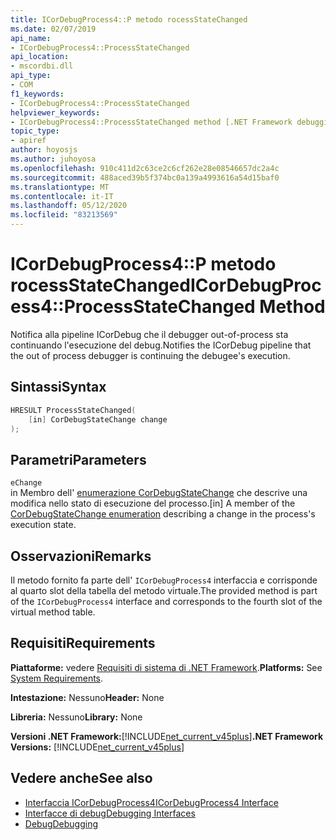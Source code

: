 ```yaml
---
title: ICorDebugProcess4::P metodo rocessStateChanged
ms.date: 02/07/2019
api_name:
- ICorDebugProcess4::ProcessStateChanged
api_location:
- mscordbi.dll
api_type:
- COM
f1_keywords:
- ICorDebugProcess4::ProcessStateChanged
helpviewer_keywords:
- ICorDebugProcess4::ProcessStateChanged method [.NET Framework debugging]
topic_type:
- apiref
author: hoyosjs
ms.author: juhoyosa
ms.openlocfilehash: 910c411d2c63ce2c6cf262e28e08546657dc2a4c
ms.sourcegitcommit: 488aced39b5f374bc0a139a4993616a54d15baf0
ms.translationtype: MT
ms.contentlocale: it-IT
ms.lasthandoff: 05/12/2020
ms.locfileid: "83213569"
---
```

# <a name="icordebugprocess4processstatechanged-method"></a><span data-ttu-id="0b21e-102">ICorDebugProcess4::P metodo rocessStateChanged</span><span class="sxs-lookup"><span data-stu-id="0b21e-102">ICorDebugProcess4::ProcessStateChanged Method</span></span>

<span data-ttu-id="0b21e-103">Notifica alla pipeline ICorDebug che il debugger out-of-process sta continuando l'esecuzione del debug.</span><span class="sxs-lookup"><span data-stu-id="0b21e-103">Notifies the ICorDebug pipeline that the out of process debugger is continuing the debugee's execution.</span></span>

## <a name="syntax"></a><span data-ttu-id="0b21e-104">Sintassi</span><span class="sxs-lookup"><span data-stu-id="0b21e-104">Syntax</span></span>

```cpp
HRESULT ProcessStateChanged(
    [in] CorDebugStateChange change
);
```

## <a name="parameters"></a><span data-ttu-id="0b21e-105">Parametri</span><span class="sxs-lookup"><span data-stu-id="0b21e-105">Parameters</span></span>

 `eChange`\
<span data-ttu-id="0b21e-106">in Membro dell' [enumerazione CorDebugStateChange](cordebugstatechange-enumeration.md) che descrive una modifica nello stato di esecuzione del processo.</span><span class="sxs-lookup"><span data-stu-id="0b21e-106">[in] A member of the [CorDebugStateChange enumeration](cordebugstatechange-enumeration.md) describing a change in the process's execution state.</span></span>

## <a name="remarks"></a><span data-ttu-id="0b21e-107">Osservazioni</span><span class="sxs-lookup"><span data-stu-id="0b21e-107">Remarks</span></span>

<span data-ttu-id="0b21e-108">Il metodo fornito fa parte dell' `ICorDebugProcess4` interfaccia e corrisponde al quarto slot della tabella del metodo virtuale.</span><span class="sxs-lookup"><span data-stu-id="0b21e-108">The provided method is part of the `ICorDebugProcess4` interface and corresponds to the fourth slot of the virtual method table.</span></span>

## <a name="requirements"></a><span data-ttu-id="0b21e-109">Requisiti</span><span class="sxs-lookup"><span data-stu-id="0b21e-109">Requirements</span></span>

 <span data-ttu-id="0b21e-110">**Piattaforme:** vedere [Requisiti di sistema di .NET Framework](../../get-started/system-requirements.md).</span><span class="sxs-lookup"><span data-stu-id="0b21e-110">**Platforms:** See [System Requirements](../../get-started/system-requirements.md).</span></span>

 <span data-ttu-id="0b21e-111">**Intestazione:** Nessuno</span><span class="sxs-lookup"><span data-stu-id="0b21e-111">**Header:** None</span></span>

 <span data-ttu-id="0b21e-112">**Libreria:** Nessuno</span><span class="sxs-lookup"><span data-stu-id="0b21e-112">**Library:** None</span></span>

 <span data-ttu-id="0b21e-113">**Versioni .NET Framework:**[!INCLUDE[net_current_v45plus](../../../../includes/net-current-v20plus-md.md)]</span><span class="sxs-lookup"><span data-stu-id="0b21e-113">**.NET Framework Versions:** [!INCLUDE[net_current_v45plus](../../../../includes/net-current-v20plus-md.md)]</span></span>

## <a name="see-also"></a><span data-ttu-id="0b21e-114">Vedere anche</span><span class="sxs-lookup"><span data-stu-id="0b21e-114">See also</span></span>

- [<span data-ttu-id="0b21e-115">Interfaccia ICorDebugProcess4</span><span class="sxs-lookup"><span data-stu-id="0b21e-115">ICorDebugProcess4 Interface</span></span>](icordebugprocess4-interface.md)
- [<span data-ttu-id="0b21e-116">Interfacce di debug</span><span class="sxs-lookup"><span data-stu-id="0b21e-116">Debugging Interfaces</span></span>](debugging-interfaces.md)
- [<span data-ttu-id="0b21e-117">Debug</span><span class="sxs-lookup"><span data-stu-id="0b21e-117">Debugging</span></span>](index.md)
